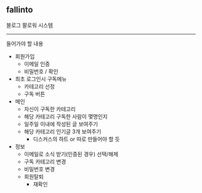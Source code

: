 ## fallinto

블로그 팔로워 시스템

---

들어가야 할 내용

- 회원가입
  - 이메일 인증
  - 비밀번호 / 확인
- 최초 로그인시 구독메뉴
  - 카테고리 선정
  - 구독 버튼
- 메인
  - 자신이 구독한 카테고리
  - 해당 카테고리 구독한 사람이 몇명인지
  - 일주일 이내에 작성된 글 보여주기
  - 해당 카테고리 인기글 3개 보여주기
    - 디스커스의 하트 or 따로 만들어야 할 듯
- 정보
  - 이메일로 소식 받기(인증된 경우) 선택/해제
  - 구독 카테고리 변경
  - 비밀번호 변경
  - 회원탈퇴
    - 재확인
